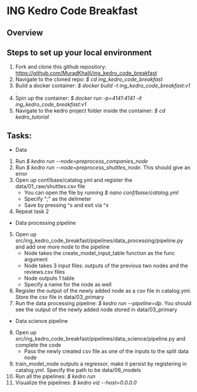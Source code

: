 # ING Kedro Code Breakfast

## Overview


## Steps to set up your local environment

1. Fork and clone this github repository: https://github.com/MuradKhalil/ing_kedro_code_breakfast
2. Navigate to the cloned repo: *$ cd ing_kedro_code_breakfast*
3. Build a docker container: *$ docker build -t ing_kedro_code_breakfast:v1 .*
4. Spin up the container: *$ docker run -p=4141:4141 -it ing_kedro_code_breakfast:v1*
5. Navigate to the kedro project folder inside the container: *$ cd kedro_tutorial*


## Tasks:
- Data
1. Run *$ kedro run --node=preprocess_companies_node*
2. Run *$ kedro run --node=preprocess_shuttles_node*. This should give an error
3. Open up conf/base/catalog.yml and register the data/01_raw/shuttles.csv file
    - You can open the file by running *$ nano conf/base/catalog.yml*
    - Specify ";" as the delimeter
    - Save by pressing ^s and exit via ^x
4. Repeat task 2

- Data processing pipeline
5. Open up src/ing_kedro_code_breakfast/pipelines/data_processing/pipeline.py and add one more node to the pipeline
    - Node takes the create_model_input_table function as the func argument
    - Node takes 3 input files: outputs of the previous two nodes and the reviews.csv files
    - Node outputs 1 table
    - Specify a name for the node as well
6. Register the output of the newly added node as a csv file in catalog.yml. Store the csv file in data/03_primary
7. Run the data processing pipeline: *$ kedro run --pipeline=dp*. You should see the output of the newly added node stored in data/03_primary

- Data science pipeline
8. Open up src/ing_kedro_code_breakfast/pipelines/data_science/pipeline.py and complete the code
    - Pass the newly created csv file as one of the inputs to the split data node
9. train_model_node outputs a regressor, make it persist by registering in catalog.yml. Specify the path to be data/06_models
10. Run all the pipelines: *$ kedro run*
11. Visualize the pipelines: *$ kedro viz --host=0.0.0.0*